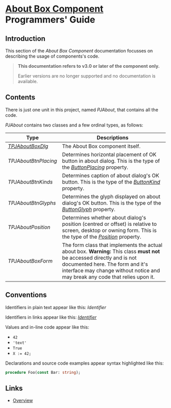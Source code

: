 # [About Box Component](../AboutBox.md) Programmers' Guide

## Introduction

This section of the _About Box Component_ documentation focusses on describing the usage of components's code.

> **This documentation refers to v3.0 or later of the component only.**
>
> Earlier versions are no longer supported and no documentation is available.

## Contents

There is just one unit in this project, named _PJAbout_, that contains all the code.

_PJAbout_ contains two classes and a few ordinal types, as follows:

| Type | Descriptions |
|------|--------------|
| [_TPJAboutBoxDlg_](./TPJAboutBoxDlg.md) | The About Box component itself. |
| _TPJAboutBtnPlacing_ | Determines horizontal placement of OK button in about dialog. This is the type of the [_ButtonPlacing_](./TPJAboutBoxDlg-ButtonPlacing.md) property. |
| _TPJAboutBtnKinds_ | Determines caption of about dialog's OK button. This is the type of the [_ButtonKind_](./TPJAboutBoxDlg-ButtonKind.md) property. |
| _TPJAboutBtnGlyphs_ | Determines the glyph displayed on about dialog's OK button. This is the type of the [_ButtonGlyph_](./TPJAboutBoxDlg-ButtonGlyph.md) property. |
| _TPJAboutPosition_ | Determines whether about dialog's position (centred or offset) is relative to screen, desktop or owning form. This is the type of the [_Position_](./TPJAboutBoxDlg-Position.md) property. |
| _TPJAboutBoxForm_ | The form class that implements the actual about box. **Warning:** This class **must not** be accessed directly and is not documented here. The form and it's interface may change without notice and may break any code that relies upon it. |

## Conventions

Identifiers in plain text appear like this: _Identifier_

Identifiers in links appear like this: [_Identifier_](#conventions)

Values and in-line code appear like this:

* `42`
* `'text'`
* `True`
* `X := 42;`

Declarations and source code examples appear syntax highlighted like this:

```pascal
procedure Foo(const Bar: string);
```

## Links

* [Overview](./Overview.md)
